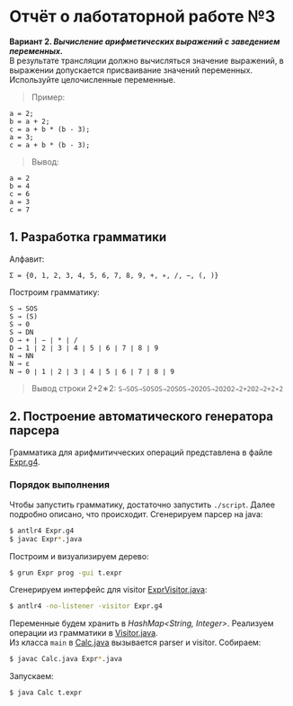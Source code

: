 # Отчёт о лаботаторной работе №3

**Вариант 2. _Вычисление арифметических выражений с заведением переменных._** <br>
В результате трансляции должно вычисляться значение выражений, в выражении допускается присваивание значений переменных. Используйте целочисленные переменные.
>Пример:
```
a = 2;
b = a + 2;
c = a + b * (b - 3);
a = 3;
c = a + b * (b - 3);
```
>Вывод:
```
a = 2
b = 4
c = 6
a = 3
c = 7
```

## 1. Разработка грамматики
Алфавит:
```
Σ = {0, 1, 2, 3, 4, 5, 6, 7, 8, 9, +, ∗, /, −, (, )}
```
Построим грамматику:
```
S → SOS
S → (S)
S → 0
S → DN
O → + ∣ − ∣ * ∣ /
D → 1 ∣ 2 ∣ 3 ∣ 4 ∣ 5 ∣ 6 ∣ 7 ∣ 8 ∣ 9
N → NN
N → ε
N → 0 ∣ 1 ∣ 2 ∣ 3 ∣ 4 ∣ 5 ∣ 6 ∣ 7 ∣ 8 ∣ 9
```
> Вывод строки 2+2∗2: ```S⇒SOS⇒SOSOS⇒2OSOS⇒2O2OS⇒2O2O2⇒2+2O2⇒2+2∗2```

## 2. Построение автоматического генератора парсера
Грамматика для арифмитичческих операций представлена в файле [Expr.g4](Expr.g4).

### Порядок выполнения
Чтобы запустить грамматику, достаточно запустить ```./script```. Далее подробно описано, что происходит.
Сгенерируем парсер на java:
```bash
$ antlr4 Expr.g4
$ javac Expr*.java
```
Построим и визуализируем дерево:
```bash
$ grun Expr prog -gui t.expr
```
Сгенерируем интерфейс для visitor [ExprVisitor.java](generated/java/ExprVisitor.java):
```bash
$ antlr4 -no-listener -visitor Expr.g4
```
Переменные будем хранить в *HashMap<String, Integer>*. Реализуем операции из грамматики в [Visitor.java](src/Visitor.java).</br>
Из класса ```main``` в [Calc.java](src/Calc.java) вызывается parser и visitor.
Собираем:
```bash
$ javac Calc.java Expr*.java
```
Запускаем:
```bash
$ java Calc t.expr
```
